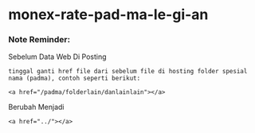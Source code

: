 # monex-rate-pad-ma-le-gi-an

### Note Reminder:
Sebelum Data Web Di Posting
````
tinggal ganti href file dari sebelum file di hosting folder spesial nama (padma), contoh seperti berikut:

<a href="/padma/folderlain/danlainlain"></a>
````
Berubah Menjadi

````
<a href="../"></a>
````
